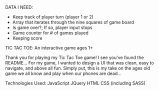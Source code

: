 DATA I NEED:
- Keep track of player turn (player 1 or 2)
- Array that iterates through the nine squares of game board
- Is game over?; If so, player input stops 
- Game counter for # of games played
- Keeping score

TIC TAC TOE: An interactive game ages 1+

Thank you for playing my Tic Tac Toe game! I see you've found the README... 
For my game, I wanted to design a UI that was clean, easy to navigate, and above all fun. Simply put, this is 
my take on the ages old game we all know and play when our phones are dead...

Technologies Used: 
JavaScript
JQuery
HTML
CSS (including SASS)

